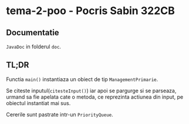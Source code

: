 # tema-2-poo - Pocris Sabin 322CB

## Documentatie

`JavaDoc` in folderul `doc`.

## TL;DR

Functia `main()` instantiaza un obiect de tip `ManagementPrimarie`.

Se citeste inputul(`citesteInput()`) iar apoi se pargurge si se parseaza,
urmand sa fie apelata cate o metoda, ce reprezinta actiunea din input, 
pe obiectul instantiat mai sus.

Cererile sunt pastrate intr-un `PriorityQueue`.
